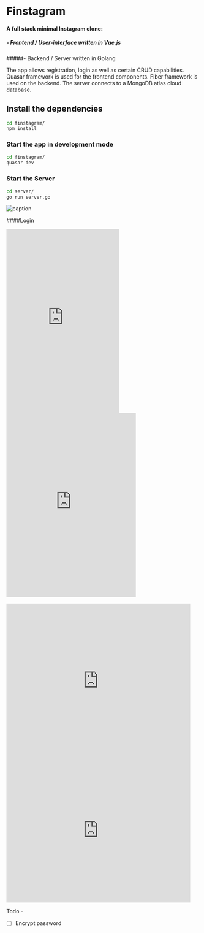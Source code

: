 # Finstagram

#### A full stack minimal Instagram clone:
##### - Frontend / User-interface written in Vue.js
#####- Backend / Server written in Golang

The app allows registration, login as well as certain CRUD capabilities. 
Quasar framework is used for the frontend components. 
Fiber framework is used on the backend. 
The server connects to a MongoDB atlas cloud database.

## Install the dependencies
```bash
cd finstagram/
npm install
```
### Start the app in development mode
```bash
cd finstagram/
quasar dev
```
### Start the Server
```bash
cd server/
go run server.go
```

![caption](https://giphy.com/embed/8biE3Ur80n1piWVa0J)

####Login 
<div>
<iframe src="https://giphy.com/embed/8biE3Ur80n1piWVa0J" width="295" height="480" frameBorder="0" class="giphy-embed" allowFullScreen></iframe>
<iframe src="https://giphy.com/embed/4Qx4f5Vh6BOPdzEpEQ" width="338" height="480" frameBorder="0" class="giphy-embed" allowFullScreen></iframe>
</div>
<br />

<div>
<iframe src="https://giphy.com/embed/YhmXCpu8FfLm9GA7KO" width="480" height="402" frameBorder="0" class="giphy-embed" allowFullScreen></iframe>


<iframe src="https://giphy.com/embed/fm4pRh4doeNbgBrfFQ" width="480" height="378" frameBorder="0" class="giphy-embed" allowFullScreen></iframe>
</div>

Todo -

- [ ] Encrypt password
